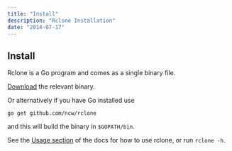```yaml
---
title: "Install"
description: "Rclone Installation"
date: "2014-07-17"
---
```


Install
-------

Rclone is a Go program and comes as a single binary file.

[Download](/downloads/) the relevant binary.

Or alternatively if you have Go installed use

    go get github.com/ncw/rclone

and this will build the binary in `$GOPATH/bin`.

See the [Usage section](/usage/) of the docs for how to use rclone, or
run `rclone -h`.
